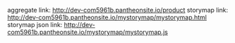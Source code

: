 aggregate link: http://dev-com5961b.pantheonsite.io/product
storymap link: http://dev-com5961b.pantheonsite.io/mystorymap/mystorymap.html
storymap json link: http://dev-com5961b.pantheonsite.io/mystorymap/mystorymap.js
